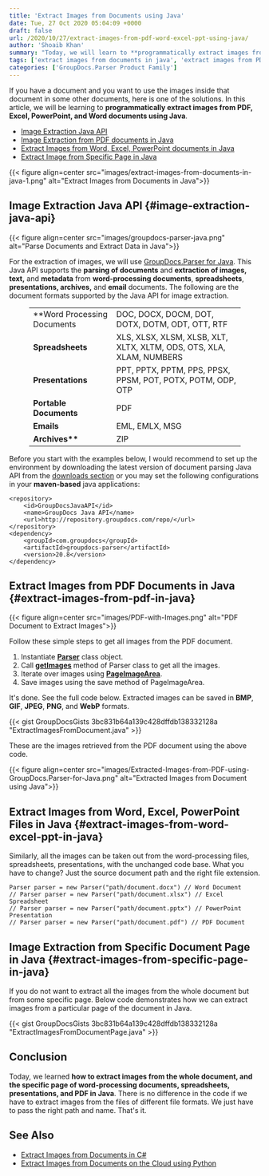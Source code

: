 ```yaml
---
title: 'Extract Images from Documents using Java'
date: Tue, 27 Oct 2020 05:04:09 +0000
draft: false
url: /2020/10/27/extract-images-from-pdf-word-excel-ppt-using-java/
author: 'Shoaib Khan'
summary: "Today, we will learn to **programmatically extract images from PDF, Excel, PowerPoint, and Word documents using Java**. For the extraction of images, we will use [GroupDocs.Parser for Java][1]. This Java API supports the parsing of documents and extraction of images, text, and metadata from word-processing documents, spreadsheets, presentations, archives, and email documents. Extracted images can be saved in **BMP**, **GIF**, **JPEG**, **PNG**, and **WebP** formats."
tags: ['extract images from documents in java', 'extract images from PDF in Java', 'extract images from word in java', 'extract images in Java']
categories: ['GroupDocs.Parser Product Family']
---
```


If you have a document and you want to use the images inside that document in some other documents, here is one of the solutions. In this article, we will be learning to **programmatically extract images from PDF, Excel, PowerPoint, and Word documents using Java**.

*   [Image Extraction Java API][2]
*   [Image Extraction from PDF documents in Java][3]
*   [Extract Images from Word, Excel, PowerPoint documents in Java][4]
*   [Extract Image from Specific Page in Java][5]



{{< figure align=center src="images/extract-images-from-documents-in-java-1.png" alt="Extract Images from Documents in Java">}}


## Image Extraction Java API {#image-extraction-java-api}



{{< figure align=center src="images/groupdocs-parser-java.png" alt="Parse Documents and Extract Data in Java">}}


For the extraction of images, we will use [GroupDocs.Parser for Java][6]. This Java API supports the **parsing of documents** and **extraction of images, text,** and **metadata** from **word-processing documents**, **spreadsheets**, **presentations, archives,** and **email** documents. The following are the document formats supported by the Java API for image extraction.

<figure class="wp-block-table is-style-stripes"><table><tbody><tr><td>**Word Processing Documents</strong></td><td>DOC, DOCX, DOCM, DOT, DOTX, DOTM, ODT, OTT, RTF</td></tr><tr><td><strong>Spreadsheets</strong></td><td>XLS, XLSX, XLSM, XLSB, XLT, XLTX, XLTM, ODS, OTS, XLA, XLAM, NUMBERS</td></tr><tr><td><strong>Presentations</strong></td><td>PPT, PPTX, PPTM, PPS, PPSX, PPSM, POT, POTX, POTM, ODP, OTP</td></tr><tr><td><strong>Portable Documents</strong></td><td>PDF</td></tr><tr><td><strong>Emails</strong></td><td>EML, EMLX, MSG</td></tr><tr><td><strong>Archives**</td><td>ZIP</td></tr></tbody></table></figure>

Before you start with the examples below, I would recommend to set up the environment by downloading the latest version of document parsing Java API from the [downloads section][7] or you may set the following configurations in your **maven-based** java applications:

```
<repository>
	<id>GroupDocsJavaAPI</id>
	<name>GroupDocs Java API</name>
	<url>http://repository.groupdocs.com/repo/</url>
</repository>
<dependency>
	<groupId>com.groupdocs</groupId>
	<artifactId>groupdocs-parser</artifactId>
	<version>20.8</version> 
</dependency>
```

## Extract Images from PDF Documents in Java {#extract-images-from-pdf-in-java}



{{< figure align=center src="images/PDF-with-Images.png" alt="PDF Document to Extract Images">}}


Follow these simple steps to get all images from the PDF document.

1.  Instantiate [**Parser**][8] class object.
2.  Call **[getImages][9]** method of Parser class to get all the images.
3.  Iterate over images using **[PageImageArea][10]**.
4.  Save images using the save method of PageImageArea.

It's done. See the full code below. Extracted images can be saved in **BMP**, **GIF**, **JPEG**, **PNG**, and **WebP** formats.

{{< gist GroupDocsGists 3bc831b64a139c428dffdb138332128a "ExtractImagesFromDocument.java" >}}

These are the images retrieved from the PDF document using the above code.



{{< figure align=center src="images/Extracted-Images-from-PDF-using-GroupDocs.Parser-for-Java.png" alt="Extracted Images from Document using Java">}}


## Extract Images from Word, Excel, PowerPoint Files in Java {#extract-images-from-word-excel-ppt-in-java}

Similarly, all the images can be taken out from the word-processing files, spreadsheets, presentations, with the unchanged code base. What you have to change? Just the source document path and the right file extension.

```
Parser parser = new Parser("path/document.docx") // Word Document
// Parser parser = new Parser("path/document.xlsx") // Excel Spreadsheet
// Parser parser = new Parser("path/document.pptx") // PowerPoint Presentation
// Parser parser = new Parser("path/document.pdf") // PDF Document

```

## Image Extraction from Specific Document Page in Java {#extract-images-from-specific-page-in-java}

If you do not want to extract all the images from the whole document but from some specific page. Below code demonstrates how we can extract images from a particular page of the document in Java.

{{< gist GroupDocsGists 3bc831b64a139c428dffdb138332128a "ExtractImagesFromDocumentPage.java" >}}

## Conclusion

Today, we learned **how to extract images from the whole document, and the specific page of word-processing documents, spreadsheets, presentations, and PDF in Java**. There is no difference in the code if we have to extract images from the files of different file formats. We just have to pass the right path and name. That's it.

## See Also

*   [Extract Images from Documents in C#][11]
*   [Extract Images from Documents on the Cloud using Python][12]







[1]: https://products.groupdocs.com/parser/java
[2]: #image-extraction-java-api
[3]: #extract-images-from-pdf-in-java
[4]: #extract-images-from-word-excel-ppt-in-java
[5]: #extract-images-from-specific-page-in-java
[6]: https://products.groupdocs.com/parser/java
[7]: https://downloads.groupdocs.com/parser/java
[8]: https://apireference.groupdocs.com/java/parser/com.groupdocs.parser/Parser
[9]: https://apireference.groupdocs.com/java/parser/com.groupdocs.parser/Parser#getImages()
[10]: https://apireference.groupdocs.com/java/parser/com.groupdocs.parser.data/PageImageArea
[11]: https://blog.groupdocs.com/2020/10/28/extract-images-from-pdf-word-excel-ppt-using-csharp/
[12]: https://blog.groupdocs.cloud/2020/10/25/extract-images-from-word-excel-ppt-pdf-using-python/

